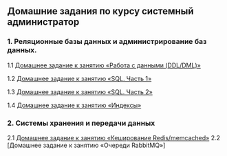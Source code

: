 ## Домашние задания по курсу системный администратор
### 1. Реляционные базы данных и администрирование баз данных.
1.1 [Домашнее задание к занятию «Работа с данными (DDL/DML)»](https://github.com/EugeneNizhNov/SYS-homewok/tree/main/(DDL_DML))

1.2 [Домашнее задание к занятию «SQL. Часть 1»](https://github.com/EugeneNizhNov/SYS-homewok/tree/main/sql1)

1.3 [Домашнее задание к занятию «SQL. Часть 2»](https://github.com/EugeneNizhNov/SYS-homewok/tree/main/sql2)

1.4 [Домашнее задание к занятию «Индексы»](https://github.com/EugeneNizhNov/SYS-homewok/tree/main/Indexes)

### 2. Системы хранения и передачи данных
2.1 [Домашнее задание к занятию «Кеширование Redis/memcached»](https://github.com/EugeneNizhNov/SYS-homewok/tree/main/redis)
2.2 [Домашнее задание к занятию «Очереди RabbitMQ»]
